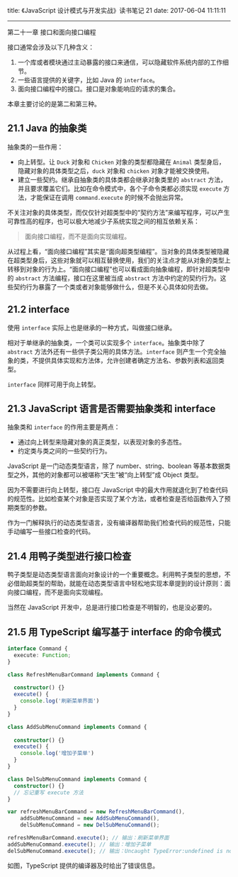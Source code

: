 title: 《JavaScript 设计模式与开发实战》读书笔记 21
date: 2017-06-04 11:11:11

---

第二十一章 接口和面向接口编程
<!-- more -->

接口通常会涉及以下几种含义：

1. 一个库或者模块通过主动暴露的接口来通信，可以隐藏软件系统内部的工作细节。
2. 一些语言提供的关键字，比如 Java 的 `interface`。
3. 面向接口编程中的接口。接口是对象能响应的请求的集合。

本章主要讨论的是第二和第三种。

## 21.1 Java 的抽象类

抽象类的一些作用：

- 向上转型。让 `Duck` 对象和 `Chicken` 对象的类型都隐藏在 `Animal` 类型身后，隐藏对象的具体类型之后，`duck` 对象和 `chicken` 对象才能被交换使用。
- 建立一些契约。继承自抽象类的具体类都会继承对象类里的 `abstract` 方法，并且要求覆盖它们。比如在命令模式中，各个子命令类都必须实现 `execute` 方法，才能保证在调用 `command.execute` 的时候不会抛出异常。

不关注对象的具体类型，而仅仅针对超类型中的“契约方法”来编写程序，可以产生可靠性高的程序，也可以极大地减少子系统实现之间的相互依赖关系：

> 面向接口编程，而不是面向实现编程。

从过程上看，“面向接口编程”其实是“面向超类型编程”。当对象的具体类型被隐藏在超类型身后，这些对象就可以相互替换使用，我们的关注点才能从对象的类型上转移到对象的行为上。“面向接口编程”也可以看成面向抽象编程，即针对超类型中的 `abstract` 方法编程，接口在这里被当成 `abstract` 方法中约定的契约行为。这些契约行为暴露了一个类或者对象能够做什么，但是不关心具体如何去做。

## 21.2 interface

使用 `interface` 实际上也是继承的一种方式，叫做接口继承。

相对于单继承的抽象类，一个类可以实现多个 `interface`。抽象类中除了 `abstract` 方法外还有一些供子类公用的具体方法。`interface` 则产生一个完全抽象的类，不提供具体实现和方法体，允许创建者确定方法名、参数列表和返回类型。

`interface` 同样可用于向上转型。

## 21.3 JavaScript 语言是否需要抽象类和 interface

抽象类和 `interface` 的作用主要是两点：

- 通过向上转型来隐藏对象的真正类型，以表现对象的多态性。
- 约定类与类之间的一些契约行为。

JavaScript 是一门动态类型语言，除了 number、string、boolean 等基本数据类型之外，其他的对象都可以被堪称“天生”被“向上转型”成 Object 类型。

因为不需要进行向上转型，接口在 JavaScript 中的最大作用就退化到了检查代码的规范性。比如检查某个对象是否实现了某个方法，或者检查是否给函数传入了预期类型的参数。

作为一门解释执行的动态类型语言，没有编译器帮助我们检查代码的规范性，只能手动编写一些接口检查的代码。

## 21.4 用鸭子类型进行接口检查

鸭子类型是动态类型语言面向对象设计的一个重要概念。利用鸭子类型的思想，不必借助超类型的帮助，就能在动态类型语言中轻松地实现本章提到的设计原则：面向接口编程，而不是面向实现编程。

当然在 JavaScript 开发中，总是进行接口检查是不明智的，也是没必要的。

## 21.5 用 TypeScript 编写基于 interface 的命令模式

```typescript
interface Command {
  execute: Function;
}

class RefreshMenuBarCommand implements Command {
  
  constructor() {}
  execute() {
    console.log('刷新菜单界面')
  }
}

class AddSubMenuCommand implements Command {
  
  constructor() {}
  execute() {
    console.log('增加子菜单')
  }
}

class DelSubMenuCommand implements Command {
  constructor() {}
  // 忘记重写 execute 方法
}

var refreshMenuBarCommand = new RefreshMenuBarCommand(),
    addSubMenuCommand = new AddSubMenuCommand(),
    delSubMenuCommand = new DelSubMenuCommand();

refreshMenuBarCommand.execute(); // 输出：刷新菜单界面
addSubMenuCommand.execute(); // 输出：增加子菜单
delSubMenuCommand.execute(); // 输出：Uncaught TypeError:undefined is not a function
```

如图，TypeScript 提供的编译器及时给出了错误信息。
